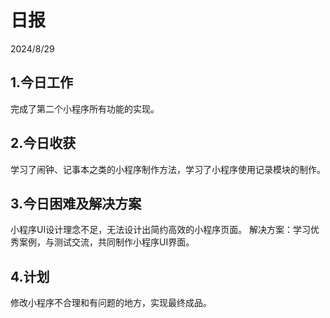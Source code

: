 # 日报 
2024/8/29  

## 1.今日工作
完成了第二个小程序所有功能的实现。
## 2.今日收获
学习了闹钟、记事本之类的小程序制作方法，学习了小程序使用记录模块的制作。
## 3.今日困难及解决方案
小程序UI设计理念不足，无法设计出简约高效的小程序页面。
解决方案：学习优秀案例，与测试交流，共同制作小程序UI界面。
## 4.计划
修改小程序不合理和有问题的地方，实现最终成品。